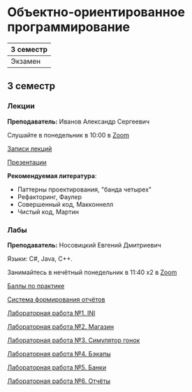 # Объектно-ориентированное программирование

|3 семестр|
|---|
|Экзамен|

## 3 семестр
### Лекции

**Преподаватель:** Иванов Александр Сергеевич

Слушайте в понедельник в 10:00 в [Zoom](https://itmo.zoom.us/j/9151124949)

[Записи лекций](https://yadi.sk/d/iGz5-Vunb5dKHA?w=1)

[Презентации](https://drive.google.com/drive/folders/1qvI4ni8HoIOSDKjV4QiZ_6zkIS1vuqe3?usp=sharing)

**Рекомендуемая литература**:

* Паттерны проектирования, "банда четырех"
* Рефакторинг, Фаулер
* Совершенный код, Макконнелл
* Чистый код, Мартин

### Лабы

**Преподаватель:** Носовицкий Евгений Дмитриевич

Языки: C#, Java, C++.

Занимайтесь в нечётный понедельник в 11:40 x2 в [Zoom](https://itmo.zoom.us/j/8545966049)

[Баллы по практике](https://docs.google.com/spreadsheets/d/1H75MoSvL-165x5aM-p26eFZcY57UYx0gPtOHhvpGYGw/edit?usp=sharing)

[Система формирования отчётов](https://reports.artrey.ru/)

[Лабораторная работа №1. INI](../Files/OOP/OOP1.pdf)

[Лабораторная работа №2. Магазин](../Files/OOP/OOP2.pdf)

[Лабораторная работа №3. Симулятор гонок](../Files/OOP/OOP3.pdf)

[Лабораторная работа №4. Бэкапы](../Files/OOP/OOP4.pdf)

[Лабораторная работа №5. Банки](../Files/OOP/OOP5.pdf)

[Лабораторная работа №6. Отчёты](../Files/OOP/OOP6.pdf)
